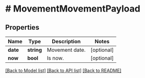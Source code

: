 # # MovementMovementPayload

## Properties

Name | Type | Description | Notes
------------ | ------------- | ------------- | -------------
**date** | **string** | Movement date. | [optional]
**now** | **bool** | Is now. | [optional]

[[Back to Model list]](../../README.md#models) [[Back to API list]](../../README.md#endpoints) [[Back to README]](../../README.md)

